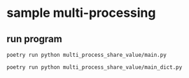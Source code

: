 # sample multi-processing

## run program

```shell
poetry run python multi_process_share_value/main.py
```

```shell
poetry run python multi_process_share_value/main_dict.py
```
